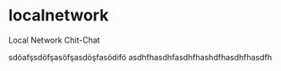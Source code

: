 # localnetwork
Local Network Chit-Chat

sdöafşsdöfşasöfşasdöşfasödifö
asdhfhasdhfasdhfhashdfhasdhfhasdfh
